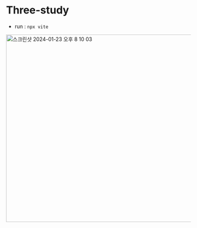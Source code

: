 # Three-study

- run : `npx vite`
<img width="513" alt="스크린샷 2024-01-23 오후 8 10 03" src="https://github.com/user-attachments/assets/b04d8d95-0b3a-4ffa-8f9c-eabb97b3d0ad">

